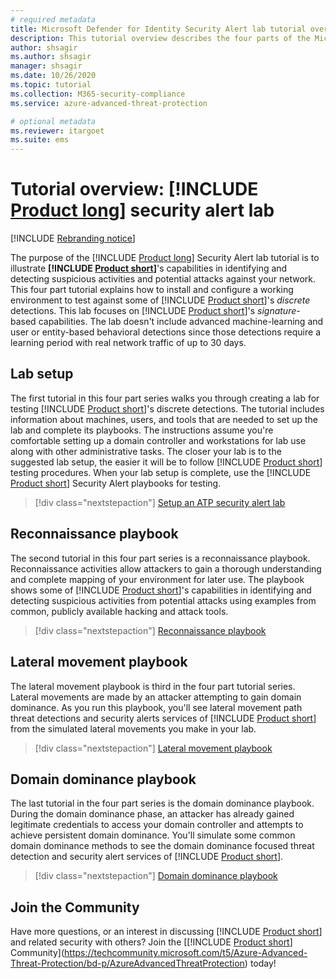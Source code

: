 ```yaml
---
# required metadata
title: Microsoft Defender for Identity Security Alert lab tutorial overview
description: This tutorial overview describes the four parts of the Microsoft Defender for Identity Security Alert lab for simulating threats for detection by Defender for Identity.
author: shsagir
ms.author: shsagir
manager: shsagir
ms.date: 10/26/2020
ms.topic: tutorial
ms.collection: M365-security-compliance
ms.service: azure-advanced-threat-protection

# optional metadata
ms.reviewer: itargoet
ms.suite: ems
---
```


# Tutorial overview: [!INCLUDE [Product long](includes/product-long.md)] security alert lab

[!INCLUDE [Rebranding notice](includes/rebranding.md)]

The purpose of the [!INCLUDE [Product long](includes/product-long.md)] Security Alert lab tutorial is to illustrate **[!INCLUDE [Product short](includes/product-short.md)]**'s capabilities in identifying and detecting suspicious activities and potential attacks against your network. This four part tutorial explains how to install and configure a working environment to test against some of [!INCLUDE [Product short](includes/product-short.md)]'s *discrete* detections. This lab focuses on [!INCLUDE [Product short](includes/product-short.md)]'s *signature*-based capabilities. The lab doesn't include advanced machine-learning and user or entity-based behavioral detections since those detections require a learning period with real network traffic of up to 30 days.

## Lab setup

The first tutorial in this four part series walks you through creating a lab for testing [!INCLUDE [Product short](includes/product-short.md)]'s discrete detections. The tutorial includes information about machines, users, and tools that are needed to set up the lab and complete its playbooks. The instructions assume you're comfortable setting up a domain controller and workstations for lab use along with other administrative tasks. The closer your lab is to the suggested lab setup, the easier it will be to follow [!INCLUDE [Product short](includes/product-short.md)] testing procedures. When your lab setup is complete, use the [!INCLUDE [Product short](includes/product-short.md)] Security Alert playbooks for testing.

> [!div class="nextstepaction"]
> [Setup an ATP security alert lab](playbook-setup-lab.md)

## Reconnaissance playbook

The second tutorial in this four part series is a reconnaissance playbook. Reconnaissance activities allow attackers to gain a thorough understanding and complete mapping of your environment for later use. The playbook shows some of [!INCLUDE [Product short](includes/product-short.md)]'s capabilities in identifying and detecting suspicious activities from potential attacks using examples from common, publicly available hacking and attack tools.

> [!div class="nextstepaction"]
> [Reconnaissance playbook](playbook-reconnaissance.md)

## Lateral movement playbook

The lateral movement playbook is third in the four part tutorial series. Lateral movements are made by an attacker attempting to gain domain dominance. As you run this playbook, you'll see lateral movement path threat detections and security alerts services of [!INCLUDE [Product short](includes/product-short.md)] from the simulated lateral movements you make in your lab.  

> [!div class="nextstepaction"]
> [Lateral movement playbook](playbook-lateral-movement.md)

## Domain dominance playbook

The last tutorial in the four part series is the domain dominance playbook. During the domain dominance phase, an attacker has already gained legitimate credentials to access your domain controller and attempts to achieve persistent domain dominance. You'll simulate some common domain dominance methods to see the domain dominance focused threat detection and security alert services of [!INCLUDE [Product short](includes/product-short.md)].

> [!div class="nextstepaction"]
> [Domain dominance playbook](playbook-domain-dominance.md)


## Join the Community

Have more questions, or an interest in discussing [!INCLUDE [Product short](includes/product-short.md)] and related security with others? Join the [[!INCLUDE [Product short](includes/product-short.md)] Community](https://techcommunity.microsoft.com/t5/Azure-Advanced-Threat-Protection/bd-p/AzureAdvancedThreatProtection) today!
